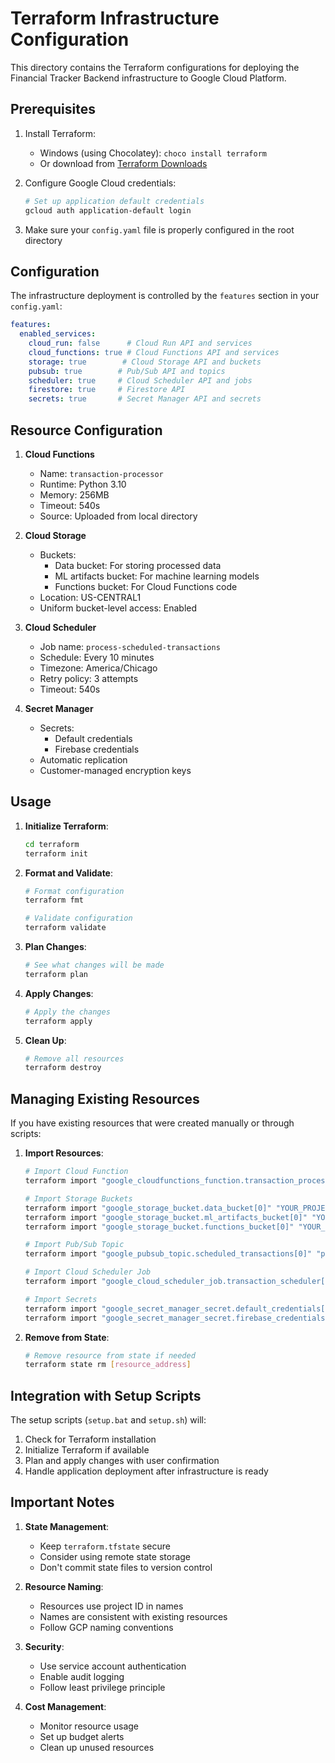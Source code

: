 # Terraform Infrastructure Configuration

This directory contains the Terraform configurations for deploying the Financial Tracker Backend infrastructure to Google Cloud Platform.

## Prerequisites

1. Install Terraform:
   - Windows (using Chocolatey): `choco install terraform`
   - Or download from [Terraform Downloads](https://www.terraform.io/downloads.html)

2. Configure Google Cloud credentials:
   ```bash
   # Set up application default credentials
   gcloud auth application-default login
   ```

3. Make sure your `config.yaml` file is properly configured in the root directory

## Configuration

The infrastructure deployment is controlled by the `features` section in your `config.yaml`:

```yaml
features:
  enabled_services:
    cloud_run: false      # Cloud Run API and services
    cloud_functions: true # Cloud Functions API and services
    storage: true        # Cloud Storage API and buckets
    pubsub: true        # Pub/Sub API and topics
    scheduler: true     # Cloud Scheduler API and jobs
    firestore: true     # Firestore API
    secrets: true       # Secret Manager API and secrets
```

## Resource Configuration

1. **Cloud Functions**
   - Name: `transaction-processor`
   - Runtime: Python 3.10
   - Memory: 256MB
   - Timeout: 540s
   - Source: Uploaded from local directory

2. **Cloud Storage**
   - Buckets:
     - Data bucket: For storing processed data
     - ML artifacts bucket: For machine learning models
     - Functions bucket: For Cloud Functions code
   - Location: US-CENTRAL1
   - Uniform bucket-level access: Enabled

3. **Cloud Scheduler**
   - Job name: `process-scheduled-transactions`
   - Schedule: Every 10 minutes
   - Timezone: America/Chicago
   - Retry policy: 3 attempts
   - Timeout: 540s

4. **Secret Manager**
   - Secrets:
     - Default credentials
     - Firebase credentials
   - Automatic replication
   - Customer-managed encryption keys

## Usage

1. **Initialize Terraform**:
   ```bash
   cd terraform
   terraform init
   ```

2. **Format and Validate**:
   ```bash
   # Format configuration
   terraform fmt

   # Validate configuration
   terraform validate
   ```

3. **Plan Changes**:
   ```bash
   # See what changes will be made
   terraform plan
   ```

4. **Apply Changes**:
   ```bash
   # Apply the changes
   terraform apply
   ```

5. **Clean Up**:
   ```bash
   # Remove all resources
   terraform destroy
   ```

## Managing Existing Resources

If you have existing resources that were created manually or through scripts:

1. **Import Resources**:
   ```bash
   # Import Cloud Function
   terraform import "google_cloudfunctions_function.transaction_processor[0]" "projects/YOUR_PROJECT_ID/locations/us-central1/functions/transaction-processor"

   # Import Storage Buckets
   terraform import "google_storage_bucket.data_bucket[0]" "YOUR_PROJECT_ID-data"
   terraform import "google_storage_bucket.ml_artifacts_bucket[0]" "YOUR_PROJECT_ID-ml-artifacts"
   terraform import "google_storage_bucket.functions_bucket[0]" "YOUR_PROJECT_ID-functions"

   # Import Pub/Sub Topic
   terraform import "google_pubsub_topic.scheduled_transactions[0]" "projects/YOUR_PROJECT_ID/topics/scheduled-transactions"

   # Import Cloud Scheduler Job
   terraform import "google_cloud_scheduler_job.transaction_scheduler[0]" "projects/YOUR_PROJECT_ID/locations/us-central1/jobs/process-scheduled-transactions"

   # Import Secrets
   terraform import "google_secret_manager_secret.default_credentials[0]" "projects/YOUR_PROJECT_ID/secrets/google-credentials-default"
   terraform import "google_secret_manager_secret.firebase_credentials[0]" "projects/YOUR_PROJECT_ID/secrets/firebase-credentials-default"
   ```

2. **Remove from State**:
   ```bash
   # Remove resource from state if needed
   terraform state rm [resource_address]
   ```

## Integration with Setup Scripts

The setup scripts (`setup.bat` and `setup.sh`) will:
1. Check for Terraform installation
2. Initialize Terraform if available
3. Plan and apply changes with user confirmation
4. Handle application deployment after infrastructure is ready

## Important Notes

1. **State Management**:
   - Keep `terraform.tfstate` secure
   - Consider using remote state storage
   - Don't commit state files to version control

2. **Resource Naming**:
   - Resources use project ID in names
   - Names are consistent with existing resources
   - Follow GCP naming conventions

3. **Security**:
   - Use service account authentication
   - Enable audit logging
   - Follow least privilege principle

4. **Cost Management**:
   - Monitor resource usage
   - Set up budget alerts
   - Clean up unused resources 